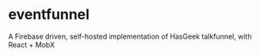 # eventfunnel
A Firebase driven, self-hosted implementation of HasGeek talkfunnel, with React + MobX
